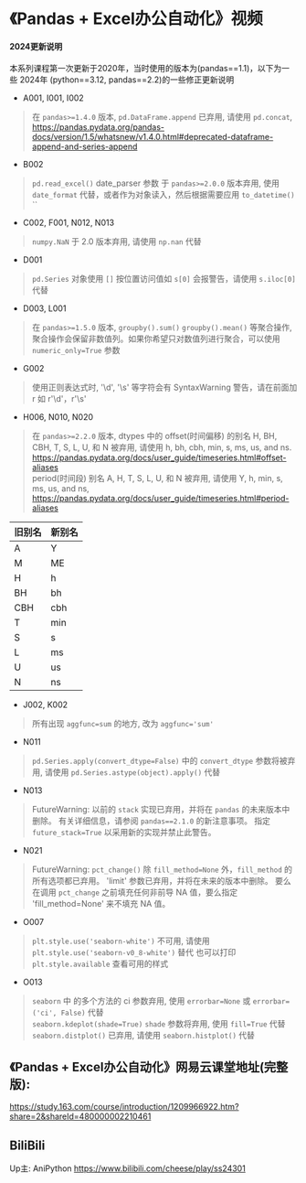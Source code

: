 # 《Pandas + Excel办公自动化》视频

#### 2024更新说明
本系列课程第一次更新于2020年，当时使用的版本为(pandas==1.1)，以下为一些 2024年 (python==3.12, pandas==2.2)的一些修正更新说明  

- A001, I001, I002
> 在 `pandas>=1.4.0` 版本, `pd.DataFrame.append` 已弃用, 请使用 `pd.concat`,  https://pandas.pydata.org/pandas-docs/version/1.5/whatsnew/v1.4.0.html#deprecated-dataframe-append-and-series-append

- B002
> `pd.read_excel()` date_parser 参数 于 `pandas>=2.0.0` 版本弃用, 
> 使用 `date_format` 代替，或者作为对象读入，然后根据需要应用 `to_datetime()`
``
- C002, F001, N012, N013
> `numpy.NaN` 于 2.0 版本弃用, 请使用 `np.nan` 代替

- D001
> `pd.Series` 对象使用 `[]` 按位置访问值如 `s[0]` 会报警告，请使用 `s.iloc[0]` 代替

- D003, L001
> 在 `pandas>=1.5.0` 版本, `groupby().sum()` `groupby().mean()` 等聚合操作, 聚合操作会保留非数值列。如果你希望只对数值列进行聚合，可以使用 `numeric_only=True` 参数

- G002
> 使用正则表达式时, '\d', '\s' 等字符会有 SyntaxWarning 警告，请在前面加 r 如 r'\d'，r'\s' 

- H006, N010, N020
> 在 `pandas>=2.2.0` 版本, dtypes 中的 offset(时间偏移) 的别名 H, BH, CBH, T, S, L, U, 和 N 被弃用, 请使用 h, bh, cbh, min, s, ms, us, and ns. https://pandas.pydata.org/docs/user_guide/timeseries.html#offset-aliases  
period(时间段) 别名 A, H, T, S, L, U, 和 N 被弃用, 请使用 Y, h, min, s, ms, us, and ns, https://pandas.pydata.org/docs/user_guide/timeseries.html#period-aliases  

| 旧别名 | 新别名 |
|-----|-----|
| A   | Y   |
| M   | ME  |
| H   | h   |
| BH  | bh  |
| CBH | cbh |
| T   | min |
| S   | s   |
| L   | ms  |
| U   | us  |
| N   | ns  |

- J002, K002
> 所有出现 `aggfunc=sum` 的地方, 改为 `aggfunc='sum'`

- N011
> `pd.Series.apply(convert_dtype=False)` 中的 `convert_dtype` 参数将被弃用, 
> 请使用 `pd.Series.astype(object).apply()` 代替

- N013
> FutureWarning: 以前的 `stack` 实现已弃用，并将在 `pandas` 的未来版本中删除。
> 有关详细信息，请参阅 `pandas==2.1.0` 的新注意事项。
> 指定 `future_stack=True` 以采用新的实现并禁止此警告。

- N021
> FutureWarning: `pct_change()` 除 `fill_method=None` 外，`fill_method` 的所有选项都已弃用。 
> 'limit' 参数已弃用，并将在未来的版本中删除。
> 要么在调用 `pct_change` 之前填充任何非前导 NA 值，要么指定 'fill_method=None' 来不填充 NA 值。

- O007
> `plt.style.use('seaborn-white')` 不可用, 请使用 `plt.style.use('seaborn-v0_8-white')` 替代
> 也可以打印 `plt.style.available` 查看可用的样式

- O013 
> `seaborn` 中 的多个方法的 ci 参数弃用, 使用 `errorbar=None` 或 `errorbar=('ci', False)` 代替  
> `seaborn.kdeplot(shade=True)` `shade` 参数将弃用, 使用 `fill=True` 代替
> `seaborn.distplot()` 已弃用, 请使用 `seaborn.histplot()` 代替

## 《Pandas + Excel办公自动化》网易云课堂地址(完整版):
https://study.163.com/course/introduction/1209966922.htm?share=2&shareId=480000002210461

##  BiliBili
Up主: AniPython
https://www.bilibili.com/cheese/play/ss24301
